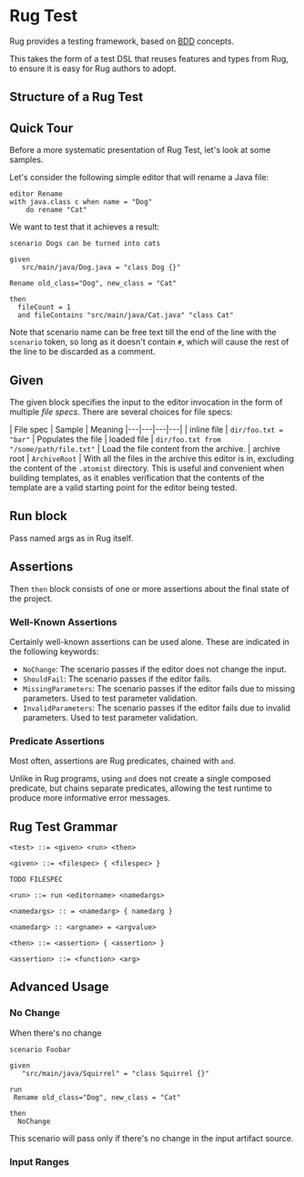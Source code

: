 # Rug Test
Rug provides a testing framework, based on [BDD](https://en.wikipedia.org/wiki/Behavior-driven_development) concepts. 

This takes the form of a test DSL that reuses features and types from Rug, to ensure it is easy for Rug authors to adopt.

## Structure of a Rug Test

## Quick Tour
Before a more systematic presentation of Rug Test, let's look at some samples.

Let's consider the following simple editor that will rename a Java file:

```
editor Rename
with java.class c when name = "Dog"
	do rename "Cat"
```
We want to test that it achieves a result:

```
scenario Dogs can be turned into cats

given
   src/main/java/Dog.java = "class Dog {}"

Rename old_class="Dog", new_class = "Cat"

then
  fileCount = 1
  and fileContains "src/main/java/Cat.java" "class Cat"
```
Note that scenario name can be free text till the end of the line with the `scenario` token, so long
as it doesn't contain `#`, which will cause the rest of the line to be discarded as a comment.

## Given
The given block specifies the input to the editor invocation in the form of multiple *file specs*. There are several choices for file specs:

|  File spec |  Sample | Meaning
|---|---|---|---|
| inline file | `dir/foo.txt = "bar"` | Populates the file | 
loaded file | `dir/foo.txt from "/some/path/file.txt"` | Load the file content from the archive.
| archive root | `ArchiveRoot` | With all the files in the archive this editor is in, excluding the content of the `.atomist` directory. This is useful and convenient when building templates, as it enables verification that the contents of the template are a valid starting point for the editor being tested. 
## Run block
Pass named args as in Rug itself.

## Assertions
Then `then` block consists of one or more assertions about the final state of the project.
### Well-Known Assertions
Certainly well-known assertions can be used alone. These are indicated in the following keywords:

* `NoChange`: The scenario passes if the editor does not change the input.
* `ShouldFail`: The scenario passes if the editor fails.
* `MissingParameters`: The scenario passes if the editor fails due to missing parameters. Used to test parameter validation.
* `InvalidParameters`: The scenario passes if the editor fails due to invalid parameters. Used to test parameter validation.

### Predicate Assertions
Most often, assertions are Rug predicates, chained with `and`. 

Unlike in Rug programs, using `and` does not create a single composed predicate, but chains separate predicates, allowing the test runtime to produce more informative error messages.

## Rug Test Grammar

```
<test> ::= <given> <run> <then>
  
<given> ::= <filespec> { <filespec> }

TODO FILESPEC

<run> ::= run <editorname> <namedargs>

<namedargs> :: = <namedarg> { namedarg }

<namedarg> :: <argname> = <argvalue>

<then> ::= <assertion> { <assertion> }

<assertion> ::= <function> <arg>

```
## Advanced Usage
### No Change
When there's no change

```
scenario Foobar

given
   "src/main/java/Squirrel" = "class Squirrel {}"

run
 Rename old_class="Dog", new_class = "Cat"

then
  NoChange
```
This scenario will pass only if there's no change in the input artifact source.
### Input Ranges
